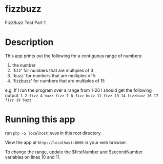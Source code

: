 # fizzbuzz
FizzBuzz Test Part 1

# Description
This app prints out the following for a contiguous range of numbers:
1. the number
2. 'fizz' for numbers that are multiples of 3
3. 'buzz' for numbers that are multiples of 5 
4. 'fizzbuzz' for numbers that are multiples of 15

e.g. If I run the program over a range from 1-20 I should get the following output:
`1 2 fizz 4 buzz fizz 7 8 fizz buzz 11 fizz 13 14 fizzbuzz 16 17 fizz 19 buzz`

# Running this app
run `php -S localhost:8000` in this root directory.

View the app at `http://localhost:8000` in your web browser.

To change the range, update the $firstNumber and $secondNumber variables on lines 10 and 11.